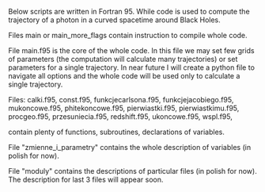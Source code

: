 Below scripts are written in Fortran 95. While code is used to compute the trajectory of a photon
in a curved spacetime around Black Holes.

Files main or main_more_flags contain instruction to compile whole code.

File main.f95 is the core of the whole code.
In this file we may set few grids of parameters (the computation will calculate many trajectories)
or set parameters for a single trajectory.
In near future I will create a python file to navigate all options and the whole code will be
used only to calculate a single trajectory.

Files:
calki.f95, 
const.f95, 
funkcjecarlsona.f95, 
funkcjejacobiego.f95, 
mukoncowe.f95, 
phitekoncowe.f95, 
pierwiastki.f95, 
pierwiastkimu.f95, 
procgeo.f95, 
przesuniecia.f95, 
redshift.f95, 
ukoncowe.f95, 
wspl.f95, 

contain plenty of functions, subroutines, declarations of variables.

File "zmienne_i_parametry" contains the whole description of variables (in polish for now).

File "moduly" contains the descriptions of particular files (in polish for now). The description
for last 3 files will appear soon.
